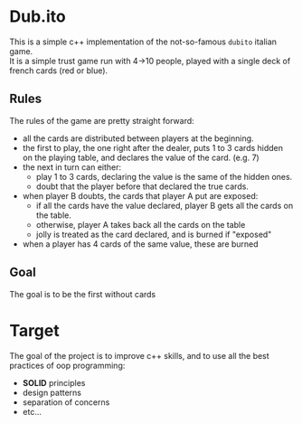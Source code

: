 # Dub.ito
This is a simple c++ implementation of the not-so-famous
`dubito` italian game.  
It is a simple trust game run with 4->10 people, played
with a single deck of french cards (red or blue).  

## Rules
The rules of the game are pretty straight forward:
- all the cards are distributed between players at the beginning.
- the first to play, the one right after the dealer, puts 1 to 3 cards
hidden on the playing table, and declares the value of the card. (e.g. 7)
- the next in turn can either:
  - play 1 to 3 cards, declaring the value is the same of the hidden ones.
  - doubt that the player before that declared the true cards.
- when player B doubts, the cards that player A put are exposed:
  - if all the cards have the value declared, player B gets all the cards on the table.
  - otherwise, player A takes back all the cards on the table
  - jolly is treated as the card declared, and is burned if "exposed"
- when a player has 4 cards of the same value, these are burned

## Goal
The goal is to be the first without cards

# Target
The goal of the project is to improve c++ skills, and to use all the best practices
of oop programming:
- **SOLID** principles
- design patterns
- separation of concerns
- etc...

